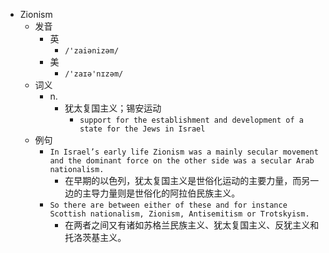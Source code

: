 - Zionism
  - 发音
    - 英
      - `/'zaiənizəm/`
    - 美
      - `/'zaɪə'nɪzəm/`
  - 词义
    - n.
      - 犹太复国主义；锡安运动
        - `support for the establishment and development of a state for the Jews in Israel`
  - 例句
    - `In Israel’s early life Zionism was a mainly secular movement and the dominant force on the other side was a secular Arab nationalism.`
      - 在早期的以色列，犹太复国主义是世俗化运动的主要力量，而另一边的主导力量则是世俗化的阿拉伯民族主义。
    - `So there are between either of these and for instance Scottish nationalism, Zionism, Antisemitism or Trotskyism.`
      - 在两者之间又有诸如苏格兰民族主义、犹太复国主义、反犹主义和 托洛茨基主义。

